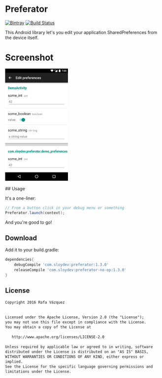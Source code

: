 # Preferator

[![Bintray](https://img.shields.io/bintray/v/sloy/maven/preferator.svg)](https://bintray.com/sloy/maven/preferator/) [![Build Status](https://travis-ci.org/Sloy/preferator.svg?branch=master)](https://travis-ci.org/Sloy/preferator)

This Android library let's you edit your application SharedPreferences from the device itself.

# Screenshot
<img src="art/screenshot.png" width="204px" height="auto"/>

## Usage

It's a one-liner:

```java
// From a button click in your debug menu or something
Preferator.launch(context);
```
And you're good to go!

## Download

Add it to your build.gradle:

```groovy
dependencies{
    debugCompile 'com.sloydev:preferator:1.3.0'
    releaseCompile 'com.sloydev:preferator-no-op:1.3.0'
}
```

## License

```
Copyright 2016 Rafa Vázquez


Licensed under the Apache License, Version 2.0 (the "License");
you may not use this file except in compliance with the License.
You may obtain a copy of the License at

   http://www.apache.org/licenses/LICENSE-2.0

Unless required by applicable law or agreed to in writing, software
distributed under the License is distributed on an "AS IS" BASIS,
WITHOUT WARRANTIES OR CONDITIONS OF ANY KIND, either express or implied.
See the License for the specific language governing permissions and
limitations under the License.
```
